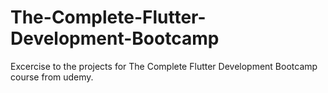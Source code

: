 # The-Complete-Flutter-Development-Bootcamp
Excercise to the projects for The Complete Flutter Development Bootcamp course from udemy.
